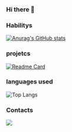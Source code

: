 ### Hi there 👋

### Habilitys
[![Anurag's GitHub stats](https://github-readme-stats.vercel.app/api?username=jeremiassantos29&show_icons=true&theme=prussian)](https://github.com/anuraghazra/github-readme-stats)

### projetcs
[![Readme Card](https://github-readme-stats.vercel.app/api/pin/?username=jeremiassantos29&repo=jeremiassantos29&theme=prussian)](https://github.com/anuraghazra/github-readme-stats)

### languages ​​used
![Top Langs](https://github-readme-stats.vercel.app/api/top-langs/?username=jeremiassantos29&layout=compact&theme=prussian)

### Contacts
[<img src='https://img.shields.io/badge/LinkedIn-0077B5?style=for-the-badge&logo=linkedin&logoColor=white'>](https://www.linkedin.com/in/jeremias-santos-56ba02209/)
